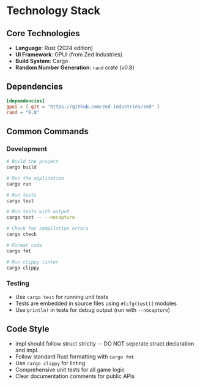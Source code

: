 # Technology Stack

## Core Technologies
- **Language**: Rust (2024 edition)
- **UI Framework**: GPUI (from Zed Industries)
- **Build System**: Cargo
- **Random Number Generation**: `rand` crate (v0.8)

## Dependencies
```toml
[dependencies]
gpui = { git = "https://github.com/zed-industries/zed" }
rand = "0.8"
```

## Common Commands

### Development
```bash
# Build the project
cargo build

# Run the application
cargo run

# Run tests
cargo test

# Run tests with output
cargo test -- --nocapture

# Check for compilation errors
cargo check

# Format code
cargo fmt

# Run clippy linter
cargo clippy
```

### Testing
- Use `cargo test` for running unit tests
- Tests are embedded in source files using `#[cfg(test)]` modules
- Use `println!` in tests for debug output (run with `--nocapture`)

## Code Style
- impl should follow struct strictly -- DO NOT seperate struct declaration and impl.
- Follow standard Rust formatting with `cargo fmt`
- Use `cargo clippy` for linting
- Comprehensive unit tests for all game logic
- Clear documentation comments for public APIs